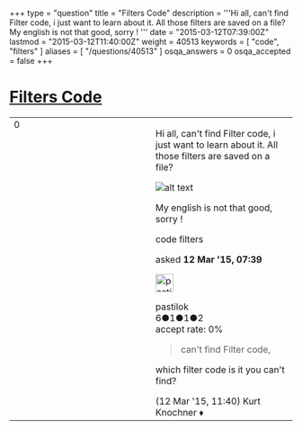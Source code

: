 +++
type = "question"
title = "Filters Code"
description = '''Hi all, can&#x27;t find Filter code, i just want to learn about it. All those filters are saved on a file?   My english is not that good, sorry ! '''
date = "2015-03-12T07:39:00Z"
lastmod = "2015-03-12T11:40:00Z"
weight = 40513
keywords = [ "code", "filters" ]
aliases = [ "/questions/40513" ]
osqa_answers = 0
osqa_accepted = false
+++

<div class="headNormal">

# [Filters Code](/questions/40513/filters-code)

</div>

<div id="main-body">

<div id="askform">

<table id="question-table" style="width:100%;"><colgroup><col style="width: 50%" /><col style="width: 50%" /></colgroup><tbody><tr class="odd"><td style="width: 30px; vertical-align: top"><div class="vote-buttons"><span id="post-40513-upvote" class="ajax-command post-vote up" rel="nofollow" title="I like this post (click again to cancel)"> </span><div id="post-40513-score" class="post-score" title="current number of votes">0</div><span id="post-40513-downvote" class="ajax-command post-vote down" rel="nofollow" title="I dont like this post (click again to cancel)"> </span> <span id="favorite-mark" class="ajax-command favorite-mark" rel="nofollow" title="mark/unmark this question as favorite (click again to cancel)"> </span><div id="favorite-count" class="favorite-count"></div></div></td><td><div id="item-right"><div class="question-body"><p>Hi all, can't find Filter code, i just want to learn about it. All those filters are saved on a file?</p><p><img src="http://cdn.ttgtmedia.com/digitalguide/images/Misc/WiresharkFilterExpression1_lg.png" alt="alt text" /></p><p>My english is not that good, sorry !</p></div><div id="question-tags" class="tags-container tags"><span class="post-tag tag-link-code" rel="tag" title="see questions tagged &#39;code&#39;">code</span> <span class="post-tag tag-link-filters" rel="tag" title="see questions tagged &#39;filters&#39;">filters</span></div><div id="question-controls" class="post-controls"></div><div class="post-update-info-container"><div class="post-update-info post-update-info-user"><p>asked <strong>12 Mar '15, 07:39</strong></p><img src="https://secure.gravatar.com/avatar/dc1a7419ea7d056fe1024b5f60af29ef?s=32&amp;d=identicon&amp;r=g" class="gravatar" width="32" height="32" alt="pastilok&#39;s gravatar image" /><p><span>pastilok</span><br />
<span class="score" title="6 reputation points">6</span><span title="1 badges"><span class="badge1">●</span><span class="badgecount">1</span></span><span title="1 badges"><span class="silver">●</span><span class="badgecount">1</span></span><span title="2 badges"><span class="bronze">●</span><span class="badgecount">2</span></span><br />
<span class="accept_rate" title="Rate of the user&#39;s accepted answers">accept rate:</span> <span title="pastilok has no accepted answers">0%</span></p></img></div></div><div id="comments-container-40513" class="comments-container"><span id="40519"></span><div id="comment-40519" class="comment"><div id="post-40519-score" class="comment-score"></div><div class="comment-text"><blockquote><p>can't find Filter code,</p></blockquote><p>which filter code is it you can't find?</p></div><div id="comment-40519-info" class="comment-info"><span class="comment-age">(12 Mar '15, 11:40)</span> <span class="comment-user userinfo">Kurt Knochner ♦</span></div></div></div><div id="comment-tools-40513" class="comment-tools"></div><div class="clear"></div><div id="comment-40513-form-container" class="comment-form-container"></div><div class="clear"></div></div></td></tr></tbody></table>

</div>

</div>

